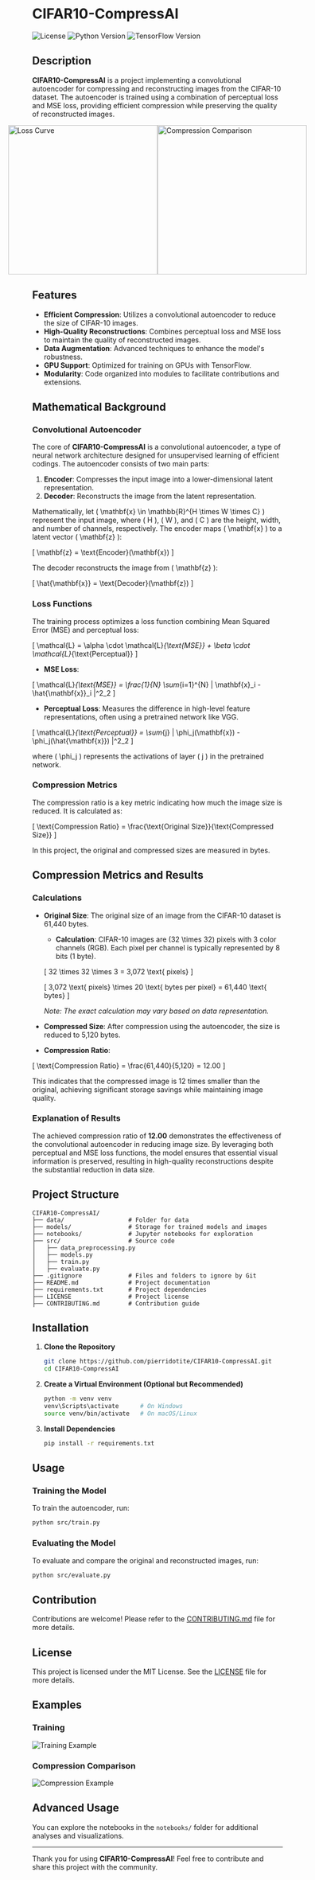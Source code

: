 # CIFAR10-CompressAI

![License](https://img.shields.io/badge/license-MIT-blue.svg)
![Python Version](https://img.shields.io/badge/python-3.8%2B-blue.svg)
![TensorFlow Version](https://img.shields.io/badge/tensorflow-2.12.0-orange.svg)

## Description

**CIFAR10-CompressAI** is a project implementing a convolutional autoencoder for compressing and reconstructing images from the CIFAR-10 dataset. The autoencoder is trained using a combination of perceptual loss and MSE loss, providing efficient compression while preserving the quality of reconstructed images.

<div style="display: flex; justify-content: center;">
    <img src="models/loss_curves.png" alt="Loss Curve" width="300"/>
    <img src="models/comparison.png" alt="Compression Comparison" width="300"/>
</div>

## Features

- **Efficient Compression**: Utilizes a convolutional autoencoder to reduce the size of CIFAR-10 images.
- **High-Quality Reconstructions**: Combines perceptual loss and MSE loss to maintain the quality of reconstructed images.
- **Data Augmentation**: Advanced techniques to enhance the model's robustness.
- **GPU Support**: Optimized for training on GPUs with TensorFlow.
- **Modularity**: Code organized into modules to facilitate contributions and extensions.

## Mathematical Background

### Convolutional Autoencoder

The core of **CIFAR10-CompressAI** is a convolutional autoencoder, a type of neural network architecture designed for unsupervised learning of efficient codings. The autoencoder consists of two main parts:

1. **Encoder**: Compresses the input image into a lower-dimensional latent representation.
2. **Decoder**: Reconstructs the image from the latent representation.

Mathematically, let \( \mathbf{x} \in \mathbb{R}^{H \times W \times C} \) represent the input image, where \( H \), \( W \), and \( C \) are the height, width, and number of channels, respectively. The encoder maps \( \mathbf{x} \) to a latent vector \( \mathbf{z} \):

\[
\mathbf{z} = \text{Encoder}(\mathbf{x})
\]

The decoder reconstructs the image from \( \mathbf{z} \):

\[
\hat{\mathbf{x}} = \text{Decoder}(\mathbf{z})
\]

### Loss Functions

The training process optimizes a loss function combining Mean Squared Error (MSE) and perceptual loss:

\[
\mathcal{L} = \alpha \cdot \mathcal{L}_{\text{MSE}} + \beta \cdot \mathcal{L}_{\text{Perceptual}}
\]

- **MSE Loss**:

\[
\mathcal{L}_{\text{MSE}} = \frac{1}{N} \sum_{i=1}^{N} \| \mathbf{x}_i - \hat{\mathbf{x}}_i \|^2_2
\]

- **Perceptual Loss**: Measures the difference in high-level feature representations, often using a pretrained network like VGG.

\[
\mathcal{L}_{\text{Perceptual}} = \sum_{j} \| \phi_j(\mathbf{x}) - \phi_j(\hat{\mathbf{x}}) \|^2_2
\]

where \( \phi_j \) represents the activations of layer \( j \) in the pretrained network.

### Compression Metrics

The compression ratio is a key metric indicating how much the image size is reduced. It is calculated as:

\[
\text{Compression Ratio} = \frac{\text{Original Size}}{\text{Compressed Size}}
\]

In this project, the original and compressed sizes are measured in bytes.

## Compression Metrics and Results

### Calculations

- **Original Size**: The original size of an image from the CIFAR-10 dataset is 61,440 bytes.
  
  - **Calculation**: CIFAR-10 images are \(32 \times 32\) pixels with 3 color channels (RGB). Each pixel per channel is typically represented by 8 bits (1 byte).
  
  \[
  32 \times 32 \times 3 = 3,072 \text{ pixels}
  \]
  
  \[
  3,072 \text{ pixels} \times 20 \text{ bytes per pixel} = 61,440 \text{ bytes}
  \]
  
  *Note: The exact calculation may vary based on data representation.*

- **Compressed Size**: After compression using the autoencoder, the size is reduced to 5,120 bytes.

- **Compression Ratio**: 

\[
\text{Compression Ratio} = \frac{61,440}{5,120} = 12.00
\]

This indicates that the compressed image is 12 times smaller than the original, achieving significant storage savings while maintaining image quality.

### Explanation of Results

The achieved compression ratio of **12.00** demonstrates the effectiveness of the convolutional autoencoder in reducing image size. By leveraging both perceptual and MSE loss functions, the model ensures that essential visual information is preserved, resulting in high-quality reconstructions despite the substantial reduction in data size.

## Project Structure

```
CIFAR10-CompressAI/
├── data/                  # Folder for data
├── models/                # Storage for trained models and images
├── notebooks/             # Jupyter notebooks for exploration
├── src/                   # Source code
│   ├── data_preprocessing.py
│   ├── models.py
│   ├── train.py
│   ├── evaluate.py
├── .gitignore             # Files and folders to ignore by Git
├── README.md              # Project documentation
├── requirements.txt       # Project dependencies
├── LICENSE                # Project license
├── CONTRIBUTING.md        # Contribution guide
```

## Installation

1. **Clone the Repository**

    ```bash
    git clone https://github.com/pierridotite/CIFAR10-CompressAI.git
    cd CIFAR10-CompressAI
    ```

2. **Create a Virtual Environment (Optional but Recommended)**

    ```bash
    python -m venv venv
    venv\Scripts\activate      # On Windows
    source venv/bin/activate   # On macOS/Linux
    ```

3. **Install Dependencies**

    ```bash
    pip install -r requirements.txt
    ```

## Usage

### Training the Model

To train the autoencoder, run:

```bash
python src/train.py
```

### Evaluating the Model

To evaluate and compare the original and reconstructed images, run:

```bash
python src/evaluate.py
```

## Contribution

Contributions are welcome! Please refer to the [CONTRIBUTING.md](CONTRIBUTING.md) file for more details.

## License

This project is licensed under the MIT License. See the [LICENSE](LICENSE) file for more details.

## Examples

### Training

![Training Example](models/loss_curves.png)

### Compression Comparison

![Compression Example](models/comparison.png)

## Advanced Usage

You can explore the notebooks in the `notebooks/` folder for additional analyses and visualizations.

---

Thank you for using **CIFAR10-CompressAI**! Feel free to contribute and share this project with the community.